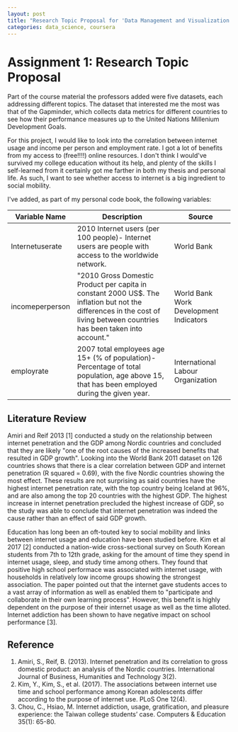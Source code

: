 ```yaml
---
layout: post
title: "Research Topic Proposal for 'Data Management and Visualization'"
categories: data_science, coursera
---
```


# Assignment 1: Research Topic Proposal

Part of the course material the professors added were five datasets, each addressing different topics. The dataset that interested
me the most was that of the Gapminder, which collects data metrics for different countries to see how their performance measures up
to the United Nations Millenium Development Goals. 

For this project, I would like to look into the correlation between internet usage and income per person and employment rate. 
I got a lot of benefits from my access to (free!!!!) online resources. I don't think I would've survived my college education 
without its help, and plenty of the skills I self-learned from it certainly got me farther in both my thesis and personal life. As 
such, I want to see whether access to internet is a big ingredient to social mobility. 

I've added, as part of my personal code book, the following variables:

| Variable Name | Description | Source |
|---|---|---|
|Internetuserate|2010 Internet users (per 100 people)- Internet users are people with access to the worldwide network.|World Bank|
|incomeperperson|"2010 Gross Domestic Product per capita in constant 2000 US$. The inflation but not the differences in the cost of living between countries has been taken into account."|World Bank Work Development Indicators|
|employrate|2007 total employees age 15+ (% of population)- Percentage of total population, age above 15, that has been employed during the given year.|International Labour Organization| 

## Literature Review

Amiri and Reif 2013 [1] conducted a study on the relationship between internet penetration and the GDP among Nordic countries and concluded that they are likely "one of the root causes of the increased benefits that resulted in GDP growth". Looking into the World Bank 2011 dataset on 126 countries shows that there is a clear correlation between GDP and internet penetration (R squared = 0.69), with the five Nordic countries showing the most effect. These results are not surprising as said countries have the highest internet penetration rate, with the top country being Iceland at 96%, and are also among the top 20 countries with the highest GDP. The highest increase in internet penetration precluded the highest increase of GDP, so the study was able to conclude that internet penetration was indeed the cause rather than an effect of said GDP growth. 

Education has long been an oft-touted key to social mobility and links between internet usage and education have been studied before. Kim et al 2017 [2] conducted a nation-wide cross-sectional survey on South Korean students from 7th to 12th grade, asking for the amount of time they spend in internet usage, sleep, and study time among others. They found that positive high school performace was associated with internet usage, with households in relatively low income groups showing the strongest association. The paper pointed out that the internet gave students acces to a vast array of information as well as enabled them to "participate and collaborate in their own learning process". However, this benefit is highly dependent on the purpose of their internet usage as well as the time alloted. Internet addiction has been shown to have negative impact on school performance [3].

## Reference

1. Amiri, S., Reif, B. (2013). Internet penetration and its correlation to gross domestic product: an analysis of the Nordic countries. International Journal of Business, Humanities and Technology 3(2).
2. Kim, Y., Kim, S., et al. (2017). The associations between internet use time and school performance among Korean adolescents differ according to the purpose of internet use. PLoS One 12(4).
3. Chou, C., Hsiao, M. Internet addiction, usage, gratification, and pleasure experience: the Taiwan college students’ case. Computers & Education 35(1): 65-80.


